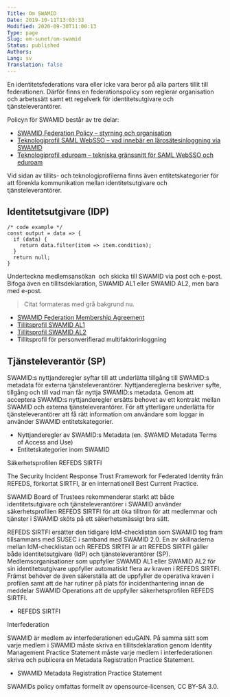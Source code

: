 ```yaml
---
Title: Om SWAMID
Date: 2019-10-11T13:03:33
Modified: 2020-09-30T11:00:13
Type: page
Slug: om-sunet/om-swamid
Status: published
Authors: 
Lang: sv
Translation: false
---
```


En identitetsfederations vara eller icke vara beror på alla parters tillit till federationen. Därför finns en federationspolicy som reglerar organisation och arbetssätt samt ett regelverk för identitetsutgivare och tjänsteleverantörer.

Policyn för SWAMID består av tre delar:

* [SWAMID Federation Policy – styrning och organisation](/wp-content/uploads/2016/02/SWAMID-Federation-Policy-v2.1-FINAL.pdf)
* [Teknologiprofil SAML WebSSO – vad innebär en lärosätesinloggning via SWAMID](http://web-wp.sunet.se/swamid-saml-websso-technology-profile/)
* [Teknologiprofil eduroam – tekniska gränssnitt för SAML WebSSO och eduroam](http://web-wp.sunet.se/swamid-eduroam-technology-profile/)

Vid sidan av tillits- och teknologiprofilerna finns även entitetskategorier för att förenkla kommunikation mellan identitetsutgivare och tjänsteleverantörer.

## Identitetsutgivare (IDP)

```
/* code example */
const output = data => {
  if (data) {
    return data.filter(item => item.condition);
  }
  return null; 
}
```

Underteckna medlemsansökan  och skicka till SWAMID via post och e-post. Bifoga även en tillitsdeklaration, SWAMID AL1 eller SWAMID AL2, men bara med e-post.

> Citat formateras med grå bakgrund nu.
> 
> 

* [SWAMID Federation Membership Agreement](/wp-content/uploads/2015/12/swamid-membership-agreement2.1.pdf)
* [Tillitsprofil SWAMID AL1](http://web-wp.sunet.se/swamid-identity-assurance-level-1-profile/)
* [Tillitsprofil SWAMID AL2](http://web-wp.sunet.se/om-sunet/om-swamid/tillitsprofil-swamid-al2/)
* Tillitsprofil för personverifierad multifaktorinloggning

## Tjänsteleverantör (SP)

SWAMID:s nyttjanderegler syftar till att underlätta tillgång till SWAMID:s metadata för externa tjänsteleverantörer. Nyttjandereglerna beskriver syfte, tillgång och till vad man får nyttja SWAMID:s metadata. Genom att acceptera SWAMID:s nyttjanderegler ersätts behovet av ett kontrakt mellan SWAMID och externa tjänsteleverantörer. För att ytterligare underlätta för tjänsteleverantörer att få rätt information om användare som loggar in använder SWAMID entitetskategorier.

* Nyttjanderegler av SWAMID:s Metadata (en. SWAMID Metadata Terms of Access and Use)
* Entitetskategorier inom SWAMID

Säkerhetsprofilen REFEDS SIRTFI

The Security Incident Response Trust Framework for Federated Identity från REFEDS, förkortat SIRTFI, är en internationell Best Current Practice.

SWAMID Board of Trustees rekommenderar starkt att både identitetsutgivare och tjänsteleverantörer i SWAMID använder säkerhetsprofilen REFEDS SIRTFI för att öka tilltron för att medlemmar och tjänster i SWAMID sköts på ett säkerhetsmässigt bra sätt.

REFEDS SIRTFI ersätter den tidigare IdM-checklistan som SWAMID tog fram tillsammans med SUSEC i samband med SWAMID 2.0. En av skillnaderna mellan IdM-checklistan och REFEDS SIRTFI är att REFEDS SIRTFI gäller både identitetsutgivare (IdP) och tjänsteleverantörer (SP). Medlemsorganisationer som uppfyller SWAMID AL1 eller SWAMID AL2 för sin identitetsutgivare uppfyller automatiskt flera av kraven i REFEDS SIRTFI. Främst behöver de även säkerställa att de uppfyller de operativa kraven i profilen samt att de har rutiner på plats för incidenthantering innan de meddelar SWAMID Operations att de uppfyller säkerhetsprofilen REFEDS SIRTFI.

* REFEDS SIRTFI

Interfederation

SWAMID är medlem av interfederationen eduGAIN. På samma sätt som varje medlem i SWAMID måste skriva en tillitsdeklaration genom Identity Management Practice Statement måste varje medlem i interfederationen skriva och publicera en Metadata Registration Practice Statement.

* SWAMID Metadata Registration Practice Statement

SWAMIDs policy omfattas formellt av opensource-licensen, CC BY-SA 3.0.

